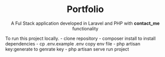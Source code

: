 <h1 align="center">Portfolio</h1>

<p align="center">A Ful Stack application developed in Laravel and PHP with <b> contact_me </b> functionality</p>
To run this project locally.
- clone repository
- composer install to install dependencies
- cp .env.example .env copy env file
- php artisan key:generate to genrate key
- php artisan serve run project

